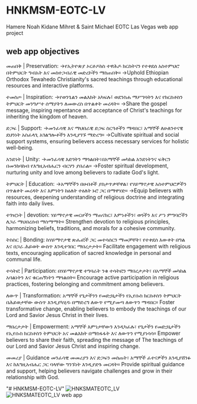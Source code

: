 # HNKMSM-EOTC-LV
Hamere Noah Kidane Mihret &amp; Saint Michael EOTC Las Vegas web app project 

web app objectives 
------------------------------------------------------------------------------
መጠበቅ | Preservation:
->የኢትዮጵያ ኦርቶዶክስ ተዋሕዶ ክርስትናን የተቀደሰ አስተምህሮ በትምህርት ግብአት እና መስተጋብራዊ መድረኮችን ማስጠበቅ።
->Uphold Ethiopian Orthodox Tewahedo Christianity's sacred teachings through educational resources and interactive platforms.

ተመስጦ | Inspiration:
->የወንጌልን መልእክት አካፍሉ፤ ወደንስሐ ማሥገባትን እና የክርስቶስን ትምህርት መንግሥተ ሰማያትን ለመውረስ በጥልቀት መረዳት።
->Share the gospel message, inspiring repentance and acceptance of Christ's teachings for inheriting the kingdom of heaven.

ድጋፍ | Support:
->መንፈሳዊ እና ማህበራዊ ድጋፍ ስርዓቶችን ማዳበር፣ አማኞች ለሁለንተናዊ ደህንነት አስፈላጊ አገልግሎቶችን እንዲያገኙ ማድረግ።
->Cultivate spiritual and social support systems, ensuring believers access necessary services for holistic well-being.

አንድነት | Unity:
->መንፈሳዊ እድገትን ማጎልበት፣በአማኞች መካከል አንድነትንና ፍቅርን በመንከባከብ የእግዚአብሔርን ብርሃን ያበራል።
->Foster spiritual development, nurturing unity and love among believers to radiate God's light.

ትምህርት | Education:
->አማኞችን በሀብቶች ያስታጥቃቸዋል፣ የሃይማኖታዊ አስተምህሮዎችን በጥልቀት መረዳት እና እምነትን ከዕለት ተዕለት ኑሮ ጋር በማዋሃድ።
->Equip believers with resources, deepening understanding of religious doctrine and integrating faith into daily lives.

ተገዢነት | devotion:
ሃይማኖታዊ መርሆችን ማጠናከር፣ እምነቶችን፣ ወጎችን እና ሥነ ምግባሮችን ለጋራ ማህበረሰብ ማስማማት።
Strengthen devotion to religious principles, harmonizing beliefs, traditions, and morals for a cohesive community.

ትስስር | Bonding:
ከሃይማኖታዊ ጽሑፎች ጋር መተሳሰርን ማመቻቸት፣ የተቀደሰ እውቀት በግል እና በጋራ ሕይወት ውስጥ እንዲተገበር ማበረታታት።
Facilitate engagement with religious texts, encouraging application of sacred knowledge in personal and communal life.

ተሳትፎ | Participation:
በሃይማኖታዊ ተግባራት ንቁ ተሳትፎን ማበረታታት፣ በአማኞች መካከል አባልነትን እና ቁርጠኝነትን ማጎልበት።
Encourage active participation in religious practices, fostering belonging and commitment among believers.

ለውጥ | Transformation:
አማኞች የጌታችንን የመድኃኒታችን የኢየሱስ ክርስቶስን ትምህርት በሕይወታቸው ውስጥ እንዲያካሂዱ በማድረግ ለውጥ የሚያመጣ ለውጥን ማዳበር።
Foster transformative change, enabling believers to embody the teachings of our Lord and Savior Jesus Christ in their lives.

ማበረታታት | Empowerment:
አማኞች እምነታቸውን እንዲካፈሉ፣ የጌታችን የመድኃኒታችን የኢየሱስ ክርስቶስን ትምህርት አና መልእክት በማስፋፋት እና ለውጥን የሚያነሳሳ።
Empower believers to share their faith, spreading the message of The teachings of our Lord and Savior Jesus Christ and inspiring change.

መመሪያ | Guidance
መንፈሳዊ መመሪያን እና ድጋፍን መስጠት፣ አማኞች ፈተናዎችን እንዲያሸንፉ እና ከእግዚአብሔር ጋር ባላቸው ግንኙነት እንዲያድጉ መርዳት።
Provide spiritual guidance and support, helping believers navigate challenges and grow in their relationship with God.

"# HNKMSM-EOTC-LV" 
![HNKSMATEOTC_LV](https://github.com/user-attachments/assets/37cfdebd-a414-47e5-abc3-822799e911ad)
![HNKSMATEOTC_LV web app ]((https://hnkmsm-eotc-lv-production.up.railway.app/))
